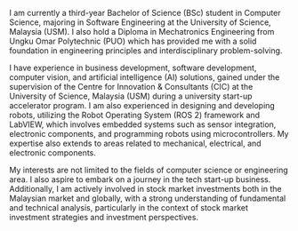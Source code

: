 I am currently a third-year Bachelor of Science (BSc) student in Computer Science, majoring in Software Engineering at the University of Science, Malaysia (USM). I also hold a Diploma in Mechatronics Engineering from Ungku Omar Polytechnic (PUO) which has provided me with a solid foundation in engineering principles and interdisciplinary problem-solving.

I have experience in business development, software development, computer vision, and artificial intelligence (AI) solutions, gained under the supervision of the Centre for Innovation & Consultants (CIC) at the University of Science, Malaysia (USM) during a university start-up accelerator program. I am also experienced in designing and developing robots, utilizing the Robot Operating System (ROS 2) framework and LabVIEW, which involves embedded systems such as sensor integration, electronic components, and programming robots using microcontrollers. My expertise also extends to areas related to mechanical, electrical, and electronic components.

My interests are not limited to the fields of computer science or engineering area. I also aspire to embark on a journey in the tech start-up business. Additionally, I am actively involved in stock market investments both in the Malaysian market and globally, with a strong understanding of fundamental and technical analysis, particularly in the context of stock market investment strategies and investment perspectives.
